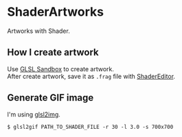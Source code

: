 # ShaderArtworks
Artworks with Shader.

## How I create artwork
Use [GLSL Sandbox](http://glslsandbox.com/) to create artwork.  
After create artwork, save it as `.frag` file with [ShaderEditor](http://editor.thebookofshaders.com/).

## Generate GIF image
I'm using [glsl2img](https://github.com/fand/glsl2img).
```
$ glsl2gif PATH_TO_SHADER_FILE -r 30 -l 3.0 -s 700x700
```
